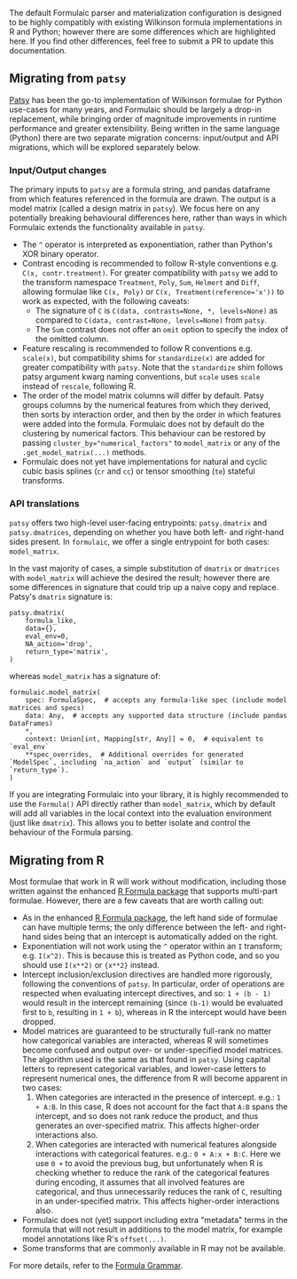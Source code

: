 The default Formulaic parser and materialization configuration is designed to be
highly compatibly with existing Wilkinson formula implementations in R and
Python; however there are some differences which are highlighted here. If you
find other differences, feel free to submit a PR to update this documentation.

## Migrating from `patsy`

[Patsy](https://github.com/pydata/patsy) has been the go-to implementation of
Wilkinson formulae for Python use-cases for many years, and Formulaic should be
largely a drop-in replacement, while bringing order of magnitude improvements in
runtime performance and greater extensibility. Being written in the same
language (Python) there are two separate migration concerns: input/output and
API migrations, which will be explored separately below.

### Input/Output changes

The primary inputs to `patsy` are a formula string, and pandas dataframe from
which features referenced in the formula are drawn. The output is a model matrix
(called a design matrix in `patsy`). We focus here on any potentially breaking
behavioural differences here, rather than ways in which Formulaic extends the
functionality available in `patsy`.

* The `^` operator is interpreted as exponentiation, rather than Python's XOR
    binary operator.
* Contrast encoding is recommended to follow R-style conventions e.g.
    `C(x, contr.treatment)`. For greater compatibility with `patsy` we add to the
    transform namespace `Treatment`, `Poly`, `Sum`, `Helmert` and `Diff`,
    allowing formulae like `C(x, Poly)` or `C(x, Treatment(reference='x'))` to
    work as expected, with the following caveats:
    - The signature of `C` is `C(data, contrasts=None, *, levels=None)` as
        compared to `C(data, contrast=None, levels=None)` from `patsy`.
    - The `Sum` contrast does not offer an `omit` option to specify the index of
        the omitted column.
* Feature rescaling is recommended to follow R conventions e.g. `scale(x)`, but
    compatibility shims for `standardize(x)` are added for greater
    compatibility with `patsy`. Note that the `standardize` shim follows patsy
    argument kwarg naming conventions, but `scale` uses `scale` instead of
    `rescale`, following R.
* The order of the model matrix columns will differ by default. Patsy groups
    columns by the numerical features from which they derived, then sorts by
    interaction order, and then by the order in which features were added into
    the formula. Formulaic does not by default do the clustering by numerical
    factors. This behaviour can be restored by passing
    `cluster_by="numerical_factors"` to `model_matrix` or any of the
    `.get_model_matrix(...)` methods.
* Formulaic does not yet have implementations for natural and cyclic cubic basis
    splines (`cr` and `cc`) or tensor smoothing (`te`) stateful transforms.

### API translations

`patsy` offers two high-level user-facing entrypoints: `patsy.dmatrix` and
`patsy.dmatrices`, depending on whether you have both left- and right-hand sides
present. In `formulaic`, we offer a single entrypoint for both cases:
`model_matrix`.

In the vast majority of cases, a simple substitution of `dmatrix` or `dmatrices`
with `model_matrix` will achieve the desired the result; however there are some
differences in signature that could trip up a naive copy and replace. Patsy's
`dmatrix` signature is:
```
patsy.dmatrix(
    formula_like,
    data={},
    eval_env=0,
    NA_action='drop',
    return_type='matrix',
)
```
whereas `model_matrix` has a signature of:
```
formulaic.model_matrix(
    spec: FormulaSpec,  # accepts any formula-like spec (include model matrices and specs)
    data: Any,  # accepts any supported data structure (include pandas DataFrames)
    *,
    context: Union[int, Mapping[str, Any]] = 0,  # equivalent to `eval_env`
    **spec_overrides,  # Additional overrides for generated `ModelSpec`, including `na_action` and `output` (similar to `return_type`).
)
```

If you are integrating Formulaic into your library, it is highly recommended to
use the `Formula()` API directly rather than `model_matrix`, which by default
will add all variables in the local context into the evaluation environment
(just like `dmatrix`). This allows you to better isolate and control the
behaviour of the Formula parsing.


## Migrating from R

Most formulae that work in R will work without modification, including those
written against the enhanced [R Formula package](https://cran.r-project.org/web/packages/Formula/)
that supports multi-part formulae. However, there are a few caveats that are
worth calling out:

* As in the enhanced [R Formula package](https://cran.r-project.org/web/packages/Formula/),
    the left hand side of formulae can have multiple terms; the only difference
    between the left- and right-hand sides being that an intercept is
    automatically added on the right.
* Exponentiation will not work using the `^` operator within an `I` transform;
    e.g. `I(x^2)`. This is because this is treated as Python code, and so you
    should use `I(x**2)` or `{x**2}` instead.
* Intercept inclusion/exclusion directives are handled more rigorously,
    following the conventions of `patsy`. In particular, order of operations are
    respected when evaluating intercept directives, and so: `1 + (b - 1)` would
    result in the intercept remaining (since `(b-1)` would be evaluated first to
    `b`, resulting in `1 + b`), whereas in R the intercept would have been
    dropped.
* Model matrices are guaranteed to be structurally full-rank no matter how
    categorical variables are interacted, whereas R will sometimes become
    confused and output over- or under-specified model matrices. The algorithm
    used is the same as that found in `patsy`. Using capital letters to
    represent categorical variables, and lower-case letters to represent
    numerical ones, the difference from R will become apparent in two cases:
    1. When categories are interacted in the presence of intercept. e.g.:
        `1 + A:B`. In this case, R does not account for the fact that `A:B`
        spans the intercept, and so does not rank reduce the product, and thus
        generates an over-specified matrix. This affects higher-order
        interactions also.
    2. When categories are interacted with numerical features alongside
        interactions with categorical features. e.g.: `0 + A:x + B:C`. Here we
        use `0 +` to avoid the previous bug, but unfortunately when R is
        checking whether to reduce the rank of the categorical features during
        encoding, it assumes that all involved features are categorical, and
        thus unnecessarily reduces the rank of `C`, resulting in an
        under-specified matrix. This affects higher-order interactions also.
* Formulaic does not (yet) support including extra "metadata" terms in the
    formula that will not result in additions to the model matrix, for example
    model annotations like R's `offset(...)`.
* Some transforms that are commonly available in R may not be available.

For more details, refer to the [Formula Grammar](../guides/grammar/).
